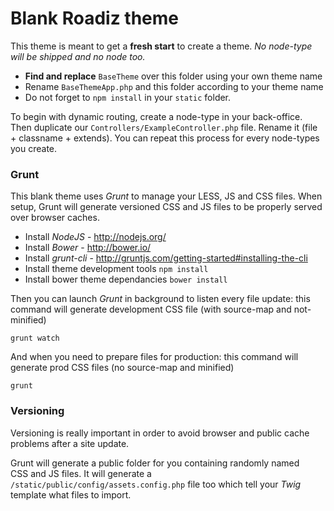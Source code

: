 # Blank Roadiz theme

This theme is meant to get a **fresh start** to create a theme.
*No node-type will be shipped and no node too.*

* **Find and replace** `BaseTheme` over this folder using your own theme name
* Rename `BaseThemeApp.php` and this folder according to your theme name
* Do not forget to `npm install` in your `static` folder.

To begin with dynamic routing, create a node-type in your back-office. Then duplicate
our `Controllers/ExampleController.php` file. Rename it (file + classname + extends).
You can repeat this process for every node-types you create.

### Grunt

This blank theme uses *Grunt* to manage your LESS, JS and CSS files. When setup, Grunt will
generate versioned CSS and JS files to be properly served over browser caches.

* Install *NodeJS* - http://nodejs.org/
* Install *Bower* - http://bower.io/
* Install *grunt-cli* - http://gruntjs.com/getting-started#installing-the-cli
* Install theme development tools `npm install`
* Install bower theme dependancies `bower install` 

Then you can launch *Grunt* in background to listen every file update: this command will
generate development CSS file (with source-map and not-minified)

```
grunt watch
```

And when you need to prepare files for production: this command will generate prod CSS
files (no source-map and minified)

```
grunt
```

### Versioning

Versioning is really important in order to avoid browser and public cache problems after
a site update.

Grunt will generate a public folder for you containing randomly named CSS and JS files.
It will generate a `/static/public/config/assets.config.php` file too which tell
your *Twig* template what files to import.